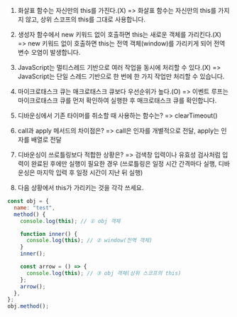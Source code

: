 1. 화살표 함수는 자신만의 this를 가진다.(X)
   => 화살표 함수는 자신만의 this를 가지지 않고, 상위 스코프의 this를 그대로 사용합니다.

2. 생성자 함수에서 new 키워드 없이 호출하면 this는 새로운 객체를 가리킨다.(X)
   => new 키워드 없이 호출하면 this는 전역 객체(window)를 가리키게 되어 전역 변수 오염이 발생합니다.

3. JavaScript는 멀티스레드 기반으로 여러 작업을 동시에 처리할 수 있다.(X)
   => JavaScript는 단일 스레드 기반으로 한 번에 한 가지 작업만 처리할 수 있습니다.

4. 마이크로태스크 큐는 매크로태스크 큐보다 우선순위가 높다.(O)
   => 이벤트 루프는 마이크로태스크 큐를 먼저 확인하여 실행한 후 매크로태스크 큐를 확인합니다.

5. 디바운싱에서 기존 타이머를 취소할 때 사용하는 함수는?
   => clearTimeout()

6. call과 apply 메서드의 차이점은?
   => call은 인자를 개별적으로 전달, apply는 인자를 배열로 전달

7. 디바운싱이 쓰로틀링보다 적합한 상황은?
   => 검색창 입력이나 유효성 검사처럼 입력이 완료된 후에만 실행이 필요한 경우
   (쓰로틀링은 일정 시간 간격마다 실행, 디바운싱은 마지막 입력 후 일정 시간이 지난 뒤 실행)

8. 다음 상황에서 this가 가리키는 것을 각각 쓰세요.

```js
const obj = {
  name: "test",
  method() {
    console.log(this); // ① obj 객체

    function inner() {
      console.log(this); // ② window(전역 객체)
    }
    inner();

    const arrow = () => {
      console.log(this); // ③ obj 객체(상위 스코프의 this)
    };
    arrow();
  },
};
obj.method();
```
